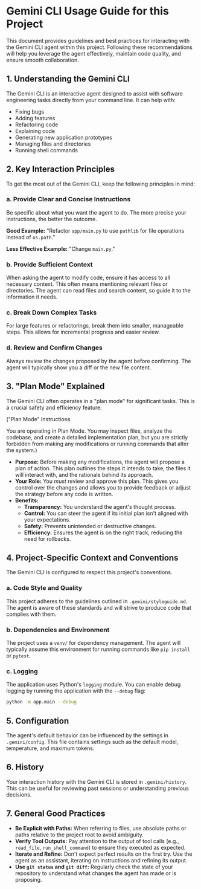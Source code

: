 # Gemini CLI Usage Guide for this Project

This document provides guidelines and best practices for interacting with the Gemini CLI agent within this project. Following these recommendations will help you leverage the agent effectively, maintain code quality, and ensure smooth collaboration.

## 1. Understanding the Gemini CLI

The Gemini CLI is an interactive agent designed to assist with software engineering tasks directly from your command line. It can help with:
*   Fixing bugs
*   Adding features
*   Refactoring code
*   Explaining code
*   Generating new application prototypes
*   Managing files and directories
*   Running shell commands

## 2. Key Interaction Principles

To get the most out of the Gemini CLI, keep the following principles in mind:

### a. Provide Clear and Concise Instructions
Be specific about what you want the agent to do. The more precise your instructions, the better the outcome.

**Good Example:**
"Refactor `app/main.py` to use `pathlib` for file operations instead of `os.path`."

**Less Effective Example:**
"Change `main.py`."

### b. Provide Sufficient Context
When asking the agent to modify code, ensure it has access to all necessary context. This often means mentioning relevant files or directories. The agent can read files and search content, so guide it to the information it needs.

### c. Break Down Complex Tasks
For large features or refactorings, break them into smaller, manageable steps. This allows for incremental progress and easier review.

### d. Review and Confirm Changes
Always review the changes proposed by the agent before confirming. The agent will typically show you a diff or the new file content.

## 3. "Plan Mode" Explained

The Gemini CLI often operates in a "plan mode" for significant tasks. This is a crucial safety and efficiency feature:

("Plan Mode" Instructions

You are operating in Plan Mode. You may inspect files, analyze the codebase, and create a detailed implementation plan, but you are strictly forbidden from making any modifications or running commands that alter the system.)

*   **Purpose:** Before making any modifications, the agent will propose a plan of action. This plan outlines the steps it intends to take, the files it will interact with, and the rationale behind its approach.
*   **Your Role:** You *must* review and approve this plan. This gives you control over the changes and allows you to provide feedback or adjust the strategy before any code is written.
*   **Benefits:**
    *   **Transparency:** You understand the agent's thought process.
    *   **Control:** You can steer the agent if its initial plan isn't aligned with your expectations.
    *   **Safety:** Prevents unintended or destructive changes.
    *   **Efficiency:** Ensures the agent is on the right track, reducing the need for rollbacks.

## 4. Project-Specific Context and Conventions

The Gemini CLI is configured to respect this project's conventions.

### a. Code Style and Quality
This project adheres to the guidelines outlined in `.gemini/styleguide.md`. The agent is aware of these standards and will strive to produce code that complies with them.

### b. Dependencies and Environment
The project uses a `venv/` for dependency management. The agent will typically assume this environment for running commands like `pip install` or `pytest`.

### c. Logging
The application uses Python's `logging` module. You can enable debug logging by running the application with the `--debug` flag:
```bash
python -m app.main --debug
```

## 5. Configuration

The agent's default behavior can be influenced by the settings in `.gemini/config`. This file contains settings such as the default model, temperature, and maximum tokens.

## 6. History

Your interaction history with the Gemini CLI is stored in `.gemini/history`. This can be useful for reviewing past sessions or understanding previous decisions.

## 7. General Good Practices

*   **Be Explicit with Paths:** When referring to files, use absolute paths or paths relative to the project root to avoid ambiguity.
*   **Verify Tool Outputs:** Pay attention to the output of tool calls (e.g., `read_file`, `run_shell_command`) to ensure they executed as expected.
*   **Iterate and Refine:** Don't expect perfect results on the first try. Use the agent as an assistant, iterating on instructions and refining its output.
*   **Use `git status` and `git diff`:** Regularly check the state of your repository to understand what changes the agent has made or is proposing.
